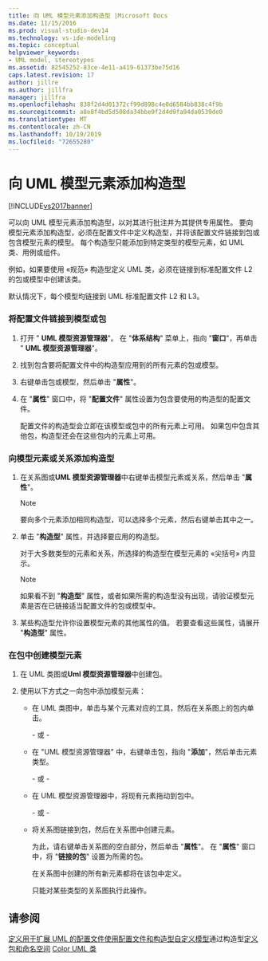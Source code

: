 ```yaml
---
title: 向 UML 模型元素添加构造型 |Microsoft Docs
ms.date: 11/15/2016
ms.prod: visual-studio-dev14
ms.technology: vs-ide-modeling
ms.topic: conceptual
helpviewer_keywords:
- UML model, stereotypes
ms.assetid: 82545252-83ce-4e11-a419-61373be75d16
caps.latest.revision: 17
author: jillre
ms.author: jillfra
manager: jillfra
ms.openlocfilehash: 838f2d4d01372cf99d898c4e0d6584bb838c4f9b
ms.sourcegitcommit: a8e8f4bd5d508da34bbe9f2d4d9fa94da0539de0
ms.translationtype: MT
ms.contentlocale: zh-CN
ms.lasthandoff: 10/19/2019
ms.locfileid: "72655280"
---
```

# <a name="add-stereotypes-to-uml-model-elements"></a>向 UML 模型元素添加构造型
[!INCLUDE[vs2017banner](../includes/vs2017banner.md)]

可以向 UML 模型元素添加构造型，以对其进行批注并为其提供专用属性。 要向模型元素添加构造型，必须在配置文件中定义构造型，并将该配置文件链接到包或包含模型元素的模型。 每个构造型只能添加到特定类型的模型元素，如 UML 类、用例或组件。

 例如，如果要使用 «规范» 构造型定义 UML 类，必须在链接到标准配置文件 L2 的包或模型中创建该类。

 默认情况下，每个模型均链接到 UML 标准配置文件 L2 和 L3。

### <a name="to-link-a-profile-to-a-model-or-a-package"></a>将配置文件链接到模型或包

1. 打开 " **UML 模型资源管理器**"。 在 "**体系结构**" 菜单上，指向 "**窗口**"，再单击 " **UML 模型资源管理器**"。

2. 找到包含要将配置文件中的构造型应用到的所有元素的包或模型。

3. 右键单击包或模型，然后单击 "**属性**"。

4. 在 "**属性**" 窗口中，将 "**配置文件**" 属性设置为包含要使用的构造型的配置文件。

     配置文件的构造型会立即在该模型或包中的所有元素上可用。 如果包中包含其他包，构造型还会在这些包内的元素上可用。

### <a name="to-add-stereotypes-to-model-elements-or-relationships"></a>向模型元素或关系添加构造型

1. 在关系图或**UML 模型资源管理器**中右键单击模型元素或关系，然后单击 "**属性**"。

    > [!NOTE]
    > 要向多个元素添加相同构造型，可以选择多个元素，然后右键单击其中之一。

2. 单击 "**构造型**" 属性，并选择要应用的构造型。

     对于大多数类型的元素和关系，所选择的构造型在模型元素的 «尖括号» 内显示。

    > [!NOTE]
    > 如果看不到 "**构造型**" 属性，或者如果所需的构造型没有出现，请验证模型元素是否在已链接适当配置文件的包或模型中。

3. 某些构造型允许你设置模型元素的其他属性的值。 若要查看这些属性，请展开 "**构造型**" 属性。

### <a name="to-create-model-elements-within-a-package"></a>在包中创建模型元素

1. 在 UML 类图或**Uml 模型资源管理器**中创建包。

2. 使用以下方式之一向包中添加模型元素：

    - 在 UML 类图中，单击与某个元素对应的工具，然后在关系图上的包内单击。

         \- 或 -

    - 在 "UML 模型资源管理器" 中，右键单击包，指向 "**添加**"，然后单击元素类型。

         \- 或 -

    - 在 UML 模型资源管理器中，将现有元素拖动到包中。

         \- 或 -

    - 将关系图链接到包，然后在关系图中创建元素。

         为此，请右键单击关系图的空白部分，然后单击 "**属性**"。 在 "**属性**" 窗口中，将 "**链接的包**" 设置为所需的包。

         在关系图中创建的所有新元素都将在该包中定义。

         只能对某些类型的关系图执行此操作。

## <a name="see-also"></a>请参阅
 [定义用于扩展 UML 的配置文件](../modeling/define-a-profile-to-extend-uml.md)[使用配置文件和构造型自定义模型](../modeling/customize-your-model-with-profiles-and-stereotypes.md)通过构造型[定义包和命名空间](../modeling/define-packages-and-namespaces.md) [Color UML 类](http://code.msdn.microsoft.com/UML-Color-Classes-by-07de2b70)
